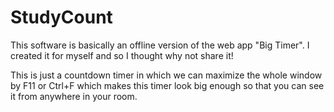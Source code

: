 # StudyCount

This software is basically an offline version of the web app "Big Timer". I created it for myself and so I thought why not share it!

This is just a countdown timer in which we can maximize the whole window by F11 or Ctrl+F which makes this timer look big enough so that you can see it from anywhere in your room.
